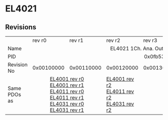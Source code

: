 # EL4021

## Revisions
<table>
<tr>
<td></td>
<td>rev r0</td>
<td>rev r1</td>
<td>rev r2</td>
<td>rev r3</td>
<td>rev r4</td>
<td>rev r5</td>
<td>rev r6</td>
</tr>
<tr>
<td>Name</td>
<td colspan=7 align="center">EL4021 1Ch. Ana. Output 4-20mA, 12bit</td>
</tr>
<tr>
<td>PID</td>
<td colspan=7 align="center">0x0fb53052</td>
</tr>
<tr>
<td>Revision No</td>
<td>0x00100000</td>
<td>0x00110000</td>
<td>0x00120000</td>
<td>0x00130000</td>
<td>0x00140000</td>
<td>0x00150000</td>
<td>0x00160000</td>
</tr>
<tr>
<td>Same PDOs as</td>
<td colspan=2 align="center"><a href="EL4001.md">EL4001 rev r0</a><br/><a href="EL4001.md">EL4001 rev r1</a><br/><a href="EL4011.md">EL4011 rev r0</a><br/><a href="EL4011.md">EL4011 rev r1</a><br/><a href="EL4031.md">EL4031 rev r0</a><br/><a href="EL4031.md">EL4031 rev r1</a></td>
<td><a href="EL4001.md">EL4001 rev r2</a><br/><a href="EL4011.md">EL4011 rev r2</a><br/><a href="EL4031.md">EL4031 rev r2</a></td>
<td colspan=3 align="center"><a href="EL4001.md">EL4001 rev r3</a><br/><a href="EL4001.md">EL4001 rev r4</a><br/><a href="EL4011.md">EL4011 rev r3</a><br/><a href="EL4011.md">EL4011 rev r4</a><br/><a href="EL4031.md">EL4031 rev r3</a><br/><a href="EL4031.md">EL4031 rev r4</a></td>
<td><a href="EL4001.md">EL4001 rev r5</a><br/><a href="EL4011.md">EL4011 rev r5</a><br/><a href="EL4031.md">EL4031 rev r5</a></td>
</tr>
</table>
